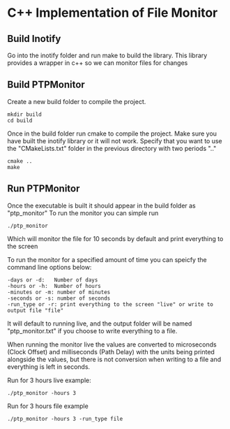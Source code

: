# C++ Implementation of File Monitor 

## Build Inotify

Go into the inotify folder and run make to build the library. This library provides a wrapper in c++ so we can monitor files for changes

## Build PTPMonitor

Create a new build folder to compile the project.

```
mkdir build
cd build
```

Once in the build folder run cmake to compile the project. Make sure you have built the inotify library or it will not work. Specify that you want to use the "CMakeLists.txt" folder in the previous directory with two periods ".."

```
cmake ..
make
```

## Run PTPMonitor

Once the executable is built it should appear in the build folder as "ptp_monitor"
To run the monitor you can simple run 

```
./ptp_monitor
```

Which will monitor the file for 10 seconds by default and print everything to the screen

To run the monitor for a specified amount of time you can speicfy the command line options below:

```
-days or -d:   Number of days
-hours or -h:  Number of hours
-minutes or -m: number of minutes
-seconds or -s: number of seconds
-run_type or -r: print everything to the screen "live" or write to output file "file"

```

It will default to running live, and the output folder will be named "ptp_monitor.txt" if you choose to write everything to a file. 

When running the monitor live the values are converted to microseconds (Clock Offset) and milliseconds (Path Delay) with the units being printed alongside the values, but there is not conversion when writing to a file and everything is left in seconds. 

Run for 3 hours live example:

```
./ptp_monitor -hours 3
```

Run for 3 hours file example

```
./ptp_monitor -hours 3 -run_type file
```
